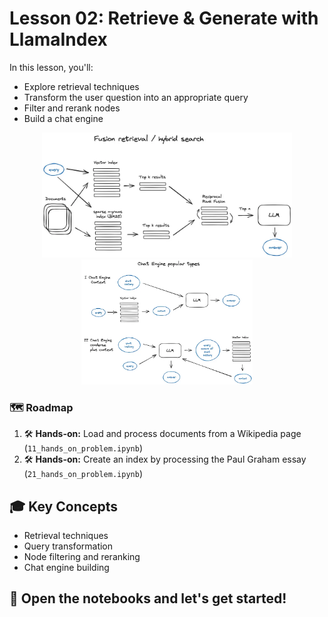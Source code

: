 # Lesson 02: Retrieve & Generate with LlamaIndex

In this lesson, you'll:

-   Explore retrieval techniques
-   Transform the user question into an appropriate query
-   Filter and rerank nodes
-   Build a chat engine

<p align="center">
    <img style="height:200px" src="../img/02_reciprocal_rerank.png"/>
    <img style="height:200px" src="../img/02_rag_tecniques.png"/>
</p>

### 🗺️ Roadmap

1. 🛠️ **Hands-on:** Load and process documents from a Wikipedia page (`11_hands_on_problem.ipynb`)
2. 🛠️ **Hands-on:** Create an index by processing the Paul Graham essay (`21_hands_on_problem.ipynb`)

## 🎓 Key Concepts

-   Retrieval techniques
-   Query transformation
-   Node filtering and reranking
-   Chat engine building

## 🚀 Open the notebooks and let's get started!
